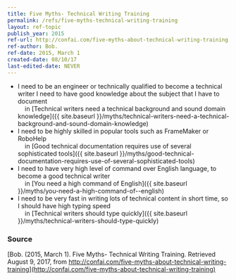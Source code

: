 ```yaml
---
title: Five Myths- Technical Writing Training
permalink: /refs/five-myths-technical-writing-training
layout: ref-topic
publish_year: 2015
ref-url: http://confai.com/five-myths-about-technical-writing-training
ref-author: Bob.
ref-date: 2015, March 1
created-date: 08/10/17
last-edited-date: NEVER
---
```


* I need to be an engineer or technically qualified to become a technical writer
I need to have good knowledge about the subject that I have to document<br />&nbsp;&nbsp;&nbsp;&nbsp;in [Technical writers need a technical background and sound domain knowledge]({{ site.baseurl }}/myths/technical-writers-need-a-technical-background-and-sound-domain-knowledge)
* I need to be highly skilled in popular tools such as FrameMaker or RoboHelp<br />&nbsp;&nbsp;&nbsp;&nbsp;in [Good technical documentation requires use of several sophisticated tools]({{ site.baseurl }}/myths/good-technical-documentation-requires-use-of-several-sophisticated-tools)
* I need to have very high level of command over English language, to become a good technical writer<br />&nbsp;&nbsp;&nbsp;&nbsp;in [You need a high command of  English]({{ site.baseurl }}/myths/you-need-a-high-command-of--english)
* I need to be very fast in writing lots of technical content in short time, so I should have high typing speed<br />&nbsp;&nbsp;&nbsp;&nbsp;in [Technical writers should type quickly]({{ site.baseurl }}/myths/technical-writers-should-type-quickly)

### Source

[Bob. (2015, March 1). Five Myths- Technical Writing Training. Retrieved August 9, 2017, from http://confai.com/five-myths-about-technical-writing-training](http://confai.com/five-myths-about-technical-writing-training)
